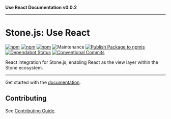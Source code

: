 **Use React Documentation v0.0.2**

***

# Stone.js: Use React

[![npm](https://img.shields.io/npm/l/@stone-js/browser-core)](https://opensource.org/licenses/MIT)
[![npm](https://img.shields.io/npm/v/@stone-js/use-react)](https://www.npmjs.com/package/@stone-js/use-react)
[![npm](https://img.shields.io/npm/dm/@stone-js/use-react)](https://www.npmjs.com/package/@stone-js/use-react)
![Maintenance](https://img.shields.io/maintenance/yes/2025)
[![Publish Package to npmjs](https://github.com/stonemjs/use-react/actions/workflows/release.yml/badge.svg)](https://github.com/stonemjs/use-react/actions/workflows/release.yml)
[![Dependabot Status](https://img.shields.io/badge/Dependabot-enabled-brightgreen.svg?logo=dependabot)](https://github.com/stonemjs/use-react/network/updates)
[![Conventional Commits](https://img.shields.io/badge/Conventional%20Commits-1.0.0-yellow.svg)](https://conventionalcommits.org)

React integration for Stone.js, enabling React as the view layer within the Stone ecosystem.

---

Get started with the [documentation](https://stonejs.com/docs/adapters/use-react).

## Contributing

See [Contributing Guide](https://github.com/stonemjs/use-react/blob/main/CONTRIBUTING.md).

